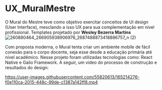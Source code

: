 # UX_MuralMestre
O Mural do Mestre teve como objetivo exercitar conceitos de UI design (User Interface), mesclando a isso UX para sua complementação em nível profissional.
Templates projetado por **Wesley Bezerra Martins**
![260880464_266905938906976_2687488873418886757_n (2)](https://user-images.githubusercontent.com/55820613/165211579-7a589acb-a61a-4154-98a2-5d3dc52aef41.png)

Com proposta moderna, o Mural tenta criar um ambiente mobile de fácil conexão para o corpo docente, seja esse desde a educação primária até nível acadêmico.
Nesse projeto  foram utilizadas tecnologias como: React Native e Galio Framework. A seguir, um video do processo de construção e resultados do design:


https://user-images.githubusercontent.com/55820613/165214276-f0e110ca-2015-448c-99de-c1387a142ff8.mp4



